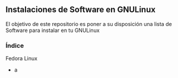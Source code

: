 ## Instalaciones de Software en GNULinux

El objetivo de este repositorio es poner a su disposición una lista de Software para instalar en tu GNULinux

### Índice

Fedora Linux
- a
